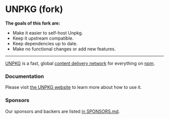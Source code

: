 # UNPKG (fork)

**The goals of this fork are:**

* Make it easier to self-host Unpkg.
* Keep it upstream compatible.
* Keep dependencies up to date.
* Make no functional changes or add new features.
------

[UNPKG](https://unpkg.com) is a fast, global [content delivery network](https://en.wikipedia.org/wiki/Content_delivery_network) for everything on [npm](https://www.npmjs.com/).

### Documentation

Please visit [the UNPKG website](https://unpkg.com) to learn more about how to use it.

### Sponsors

Our sponsors and backers are listed [in SPONSORS.md](SPONSORS.md).

